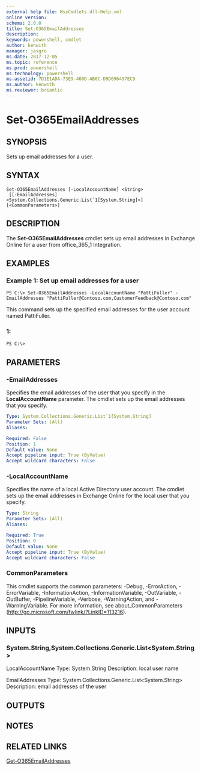 ```yaml
---
external help file: WssCmdlets.dll-Help.xml
online version: 
schema: 2.0.0
title: Set-O365EmailAddresses
description: 
keywords: powershell, cmdlet
author: kenwith
manager: jasgro
ms.date: 2017-12-05
ms.topic: reference
ms.prod: powershell
ms.technology: powershell
ms.assetid: 7D1E1ADA-73E9-460D-AB0C-D9D696497EC9
ms.author: kenwith
ms.reviewer: brianlic
---
```


# Set-O365EmailAddresses

## SYNOPSIS
Sets up email addresses for a user.

## SYNTAX

```
Set-O365EmailAddresses [-LocalAccountName] <String>
 [[-EmailAddresses] <System.Collections.Generic.List`1[System.String]>] [<CommonParameters>]
```

## DESCRIPTION
The **Set-O365EmailAddresses** cmdlet sets up email addresses in Exchange Online for a user from office_365_1 Integration.

## EXAMPLES

### Example 1: Set up email addresses for a user
```
PS C:\> Set-O365EmailAddresses -LocalAccountName "PattiFuller" -EmailAddresses "PattiFuller@Contoso.com,CustomerFeedback@Contoso.com"
```

This command sets up the specified email addresses for the user account named PattiFuller.

### 1:
```
PS C:\>
```

## PARAMETERS

### -EmailAddresses
Specifies the email addresses of the user that you specify in the **LocalAccountName** parameter.
The cmdlet sets up the email addresses that you specify.

```yaml
Type: System.Collections.Generic.List`1[System.String]
Parameter Sets: (All)
Aliases: 

Required: False
Position: 1
Default value: None
Accept pipeline input: True (ByValue)
Accept wildcard characters: False
```

### -LocalAccountName
Specifies the name of a local Active Directory user account.
The cmdlet sets up the email addresses in Exchange Online for the local user that you specify.

```yaml
Type: String
Parameter Sets: (All)
Aliases: 

Required: True
Position: 0
Default value: None
Accept pipeline input: True (ByValue)
Accept wildcard characters: False
```

### CommonParameters
This cmdlet supports the common parameters: -Debug, -ErrorAction, -ErrorVariable, -InformationAction, -InformationVariable, -OutVariable, -OutBuffer, -PipelineVariable, -Verbose, -WarningAction, and -WarningVariable. For more information, see about_CommonParameters (http://go.microsoft.com/fwlink/?LinkID=113216).

## INPUTS

### System.String,System.Collections.Generic.List<System.String>
LocalAccountName
Type: System.String
Description: local user name

EmailAddresses
Type: System.Collections.Generic.List\<System.String\>
Description: email addresses of the user

## OUTPUTS

## NOTES

## RELATED LINKS

[Get-O365EmailAddresses](./Get-O365EmailAddresses.md)

